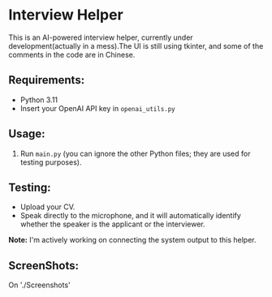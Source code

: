 # Interview Helper

This is an AI-powered interview helper, currently under development(actually in a mess).The UI is still using tkinter, and some of the comments in the code are in Chinese. 

## Requirements:
- Python 3.11
- Insert your OpenAI API key in `openai_utils.py`

## Usage:
1. Run `main.py` (you can ignore the other Python files; they are used for testing purposes).

## Testing:
- Upload your CV.
- Speak directly to the microphone, and it will automatically identify whether the speaker is the applicant or the interviewer.

**Note:** I'm actively working on connecting the system output to this helper.

## ScreenShots:
On './Screenshots'

